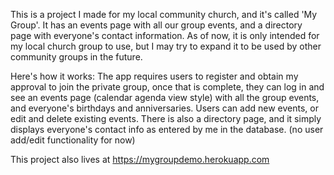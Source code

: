 This is a project I made for my local community church, and it's called 'My Group'. It has an events page with all our group events, and a directory page with everyone's contact information. As of now, it is only intended for my local church group to use, but I may try to expand it to be used by other community groups in the future.

Here's how it works: The app requires users to register and obtain my approval to join the private group, once that is complete, they can log in and see an events page (calendar agenda view style) with all the group events, and everyone's birthdays and anniversaries. Users can add new events, or edit and delete existing events.
There is also a directory page, and it simply displays everyone's contact info as entered by me in the database. (no user add/edit functionality for now)

This project also lives at https://mygroupdemo.herokuapp.com
